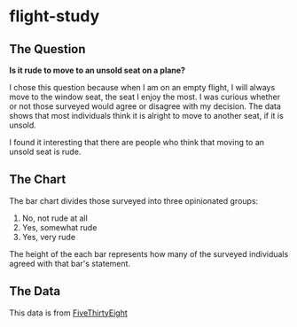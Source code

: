 # flight-study

## The Question
**Is it rude to move to an unsold seat on a plane?** 
 
I chose this question because when I am on an empty flight, I will always move to the window seat, the seat I enjoy the most. I was curious whether or not those surveyed would agree or disagree with my decision. 
The data shows that most individuals think it is alright to move to another seat, if it is unsold. 

I found it interesting that there are people who think that moving to an unsold seat is rude.

## The Chart
The bar chart divides those surveyed into three opinionated groups:
1) No, not rude at all
2) Yes, somewhat rude
3) Yes, very rude 
    
The height of the each bar represents how many of the surveyed individuals agreed with that bar's statement.

## The Data 
This data is from [FiveThirtyEight](https://github.com/fivethirtyeight/data/tree/master/flying-etiquette-survey)

